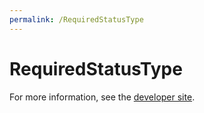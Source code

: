 ```yaml
---
permalink: /RequiredStatusType
---
```


# RequiredStatusType


For more information, see the [developer site](https://developer.openactive.io/data-model/types/requiredstatustype).
